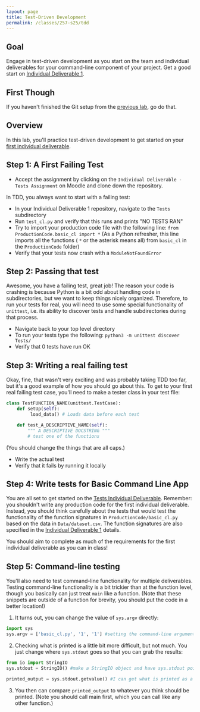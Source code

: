 ```yaml
---
layout: page
title: Test-Driven Development
permalink: /classes/257-s25/tdd
---
```


## Goal
Engage in test-driven development as you start on the team and individual deliverables for your command-line component of your project. Get a good start on [Individual Deliverable 1](project-1-ind).

## First Though

If you haven't finished the Git setup from the [previous lab](lab-git), go do that.

## Overview
In this lab, you'll practice test-driven development to get started on your [first individual deliverable](project-1-ind).

## Step 1: A First Failing Test
* Accept the assignment by clicking on the `Individual Deliverable - Tests Assignment` on Moodle and clone down the repository.

In TDD, you always want to start with a failing test: 
* In your Individual Deliverable 1 repository, navigate to the `Tests` subdirectory
* Run `test_cl.py` and verify that this runs and prints "NO TESTS RAN"
* Try to import your production code file with the following line:
    ```from ProductionCode.basic_cl import *```
    (As a Python refresher, this line imports all the functions ( `*` or the asterisk means all) from `basic_cl` in the `ProductionCode` folder)
* Verify that your tests now crash with a `ModuleNotFoundError`

## Step 2: Passing that test
Awesome, you have a failing test, great job! The reason your code is crashing is because Python is a bit odd about handling code in subdirectories, but we want to keep things nicely organized. Therefore, to run your tests for real, you will need to use some special functionality of `unittest`, i.e. its ability to discover tests and handle subdirectories during that process. 

* Navigate back to your top level directory
* To run your tests type the following:
```python3 -m unittest discover Tests/```
* Verify that 0 tests have run OK

## Step 3: Writing a real failing test
Okay, fine, that wasn't very exciting and was probably taking TDD too far, but it's a good example of how you should go about this.
To get to your first real failing test case, you'll need to make a tester class in your test file:

```python
class TestFUNCTION_NAME(unittest.TestCase):
    def setUp(self):
         load_data() # Loads data before each test 

    def test_A_DESCRIPTIVE_NAME(self):
        """ A DESCRIPTIVE DOCSTRING """
        # test one of the functions
```

(You should change the things that are all caps.)

* Write the actual test
* Verify that it fails by running it locally

## Step 4: Write tests for Basic Command Line App
You are all set to get started on the [Tests Individual Deliverable](project-1-ind).
Remember: you shouldn't write any production code for the first individual deliverable. Instead, you should think carefully about the tests that would test the functionality of the function signatures in `ProductionCode/basic_cl.py` based on the data in `Data/dataset.csv`. The function signatures are also specified in the [Individual Deliverable 1](project-1-ind) details.

You should aim to complete as much of the requirements for the first individual deliverable as you can in class!

## Step 5: Command-line testing
You'll also need to test command-line functionality for multiple deliverables.
Testing command-line functionality is a bit trickier than at the function level, though you basically can just treat `main` like a function. (Note that these snippets are outside of a function for brevity, you should put the code in a better location!)

1. It turns out, you can change the value of `sys.argv` directly:

```python
import sys
sys.argv = ['basic_cl.py', '1', '1'] #setting the command-line arguments to 1 1
```

2. Checking what is printed is a little bit more difficult, but not much. You just change where `sys.stdout` goes so that you can grab the results:

```python
from io import StringIO
sys.stdout = StringIO() #make a StringIO object and have sys.stdout point to it instead of the usual spot

printed_output = sys.stdout.getvalue() #I can get what is printed as a normal string!
```

3. You then can compare `printed_output` to whatever you think should be printed. (Note you should call main first, which you can call like any other function.)